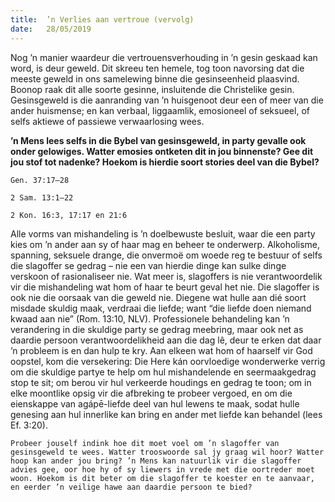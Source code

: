 ```yaml
---
title:  ’n Verlies aan vertroue (vervolg)
date:   28/05/2019
---
```


Nog ’n manier waardeur die vertrouensverhouding in ’n gesin geskaad kan word, is deur geweld. Dit skreeu ten hemele, tog toon navorsing dat die meeste geweld in ons samelewing binne die gesinseenheid plaasvind. Boonop raak dit alle soorte gesinne, insluitende die Christelike gesin. Gesinsgeweld is die aanranding van ’n huisgenoot deur een of meer van die ander huismense; en kan verbaal, liggaamlik, emosioneel of seksueel, of selfs aktiewe of passiewe verwaarlosing wees. 

**’n Mens lees selfs in die Bybel van gesinsgeweld, in party gevalle ook onder gelowiges. Watter emosies ontketen dit in jou binnenste? Gee dit jou stof tot nadenke? Hoekom is hierdie soort stories deel van die Bybel?** 

`Gen. 37:17–28` 

`2 Sam. 13:1–22` 

`2 Kon. 16:3, 17:17 en 21:6` 

Alle vorms van mishandeling is ’n doelbewuste besluit, waar die een party kies om ’n ander aan sy of haar mag en beheer te onderwerp. Alkoholisme, spanning, seksuele drange, die onvermoë om woede reg te bestuur of selfs die slagoffer se gedrag – nie een van hierdie dinge kan sulke dinge verskoon of rasionaliseer nie. Wat meer is, slagoffers is nie verantwoordelik vir die mishandeling wat hom of haar te beurt geval het nie. Die slagoffer is ook nie die oorsaak van die geweld nie. Diegene wat hulle aan dié soort misdade skuldig maak, verdraai die liefde; want “die liefde doen niemand kwaad aan nie” (Rom. 13:10, NLV). Professionele behandeling kan ’n verandering in die skuldige party se gedrag meebring, maar ook net as daardie persoon verantwoordelikheid aan die dag lê, deur te erken dat daar ’n probleem is en dan hulp te kry. Aan elkeen wat hom of haarself vir God oopstel, kom die versekering: Die Here kán oorvloedige wonderwerke verrig om die skuldige partye te help om hul mishandelende en seermaakgedrag stop te sit; om berou vir hul verkeerde houdings en gedrag te toon; om in elke moontlike opsig vir die afbreking te probeer vergoed, en om die eienskappe van agápē-liefde deel van hul lewens te maak, sodat hulle genesing aan hul innerlike kan bring en ander met liefde kan behandel (lees Ef. 3:20). 

`Probeer jouself indink hoe dit moet voel om ’n slagoffer van gesinsgeweld te wees. Watter trooswoorde sal jy graag wil hoor? Watter hoop kan ander jou bring? ’n Mens kan natuurlik vir die slagoffer advies gee, oor hoe hy of sy liewers in vrede met die oortreder moet woon. Hoekom is dit beter om die slagoffer te koester en te aanvaar, en eerder ’n veilige hawe aan daardie persoon te bied?`